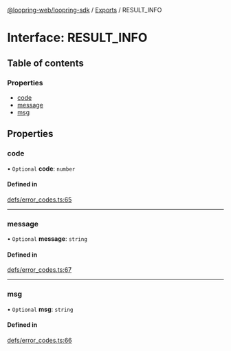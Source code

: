 [@loopring-web/loopring-sdk](../README.md) / [Exports](../modules.md) / RESULT\_INFO

# Interface: RESULT\_INFO

## Table of contents

### Properties

- [code](RESULT_INFO.md#code)
- [message](RESULT_INFO.md#message)
- [msg](RESULT_INFO.md#msg)

## Properties

### code

• `Optional` **code**: `number`

#### Defined in

[defs/error_codes.ts:65](https://github.com/Loopring/loopring_sdk/blob/1b21a8d/src/defs/error_codes.ts#L65)

___

### message

• `Optional` **message**: `string`

#### Defined in

[defs/error_codes.ts:67](https://github.com/Loopring/loopring_sdk/blob/1b21a8d/src/defs/error_codes.ts#L67)

___

### msg

• `Optional` **msg**: `string`

#### Defined in

[defs/error_codes.ts:66](https://github.com/Loopring/loopring_sdk/blob/1b21a8d/src/defs/error_codes.ts#L66)
